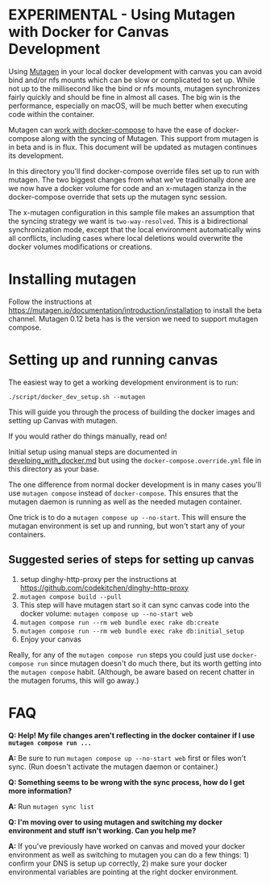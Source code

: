 # EXPERIMENTAL - Using Mutagen with Docker for Canvas Development

Using [Mutagen](https://mutagen.io) in your local docker development with canvas you can avoid bind and/or nfs mounts
which can be slow or complicated to set up. While not up to the millisecond like the bind or nfs mounts, mutagen
synchronizes fairly quickly and should be fine in almost all cases. The big win is the performance, especially on macOS,
will be much better when executing code within the container.

Mutagen can [work with docker-compose](https://mutagen.io/documentation/orchestration/compose) to have the ease of
docker-compose along with the syncing of Mutagen. This support from mutagen is in beta and is in flux. This document
will be updated as mutagen continues its development.

In this directory you'll find docker-compose override files set up to run with mutagen. The two biggest changes from
what we've traditionally done are we now have a docker volume for code and an x-mutagen stanza in the docker-compose
override that sets up the mutagen sync session.

The x-mutagen configuration in this sample file makes an assumption that the syncing strategy we want is
`two-way-resolved`. This is a bidirectional synchronization mode, except that the local environment automatically wins
all conflicts, including cases where local deletions would overwrite the docker volumes modifications or creations.

# Installing mutagen

Follow the instructions at https://mutagen.io/documentation/introduction/installation to install the beta channel.
Mutagen 0.12 beta has is the version we need to support mutagen compose.

# Setting up and running canvas

The easiest way to get a working development environment is to run:

```
./script/docker_dev_setup.sh --mutagen
```

This will guide you through the process of building the docker images and setting up Canvas with mutagen.

If you would rather do things manually, read on!

Initial setup using manual steps are documented in
[develping_with_docker.md](../../doc/docker/developing_with_docker.md) but using the `docker-compose.override.yml` file
in this directory as your base. 

The one difference from normal docker development is in many cases you'll use `mutagen compose` instead of
`docker-compose`. This ensures that the mutagen daemon is running as well as the needed mutagen container.

One trick is to do a `mutagen compose up --no-start`. This will ensure the mutagan environment is set up and running,
but won't start any of your containers.

## Suggested series of steps for setting up canvas
1. setup dinghy-http-proxy per the instructions at https://github.com/codekitchen/dinghy-http-proxy
2. `mutagen compose build --pull`
3. This step will have mutagen start so it can sync canvas code into the docker volume: `mutagen compose up --no-start
   web`
4. `mutagen compose run --rm web bundle exec rake db:create`
5. `mutagen compose run --rm web bundle exec rake db:initial_setup`
6. Enjoy your canvas

Really, for any of the `mutagen compose run` steps you could just use `docker-compose run` since mutagen doesn't do much
there, but its worth getting into the `mutagen compose` habit. (Although, be aware based on recent chatter in the
mutagen forums, this will go away.)

# FAQ

**Q: Help! My file changes aren't reflecting in the docker container if I use `mutagen compose run ...`**

**A:** Be sure to run `mutagen compose up --no-start web` first or files won't sync. (Run doesn't activate the mutagen
daemon or container.)

**Q: Something seems to be wrong with the sync process, how do I get more information?**

**A:** Run `mutagen sync list`

**Q: I'm moving over to using mutagen and switching my docker environment and stuff isn't working. Can you help me?**

**A:** If you've previously have worked on canvas and moved your docker environment as well as switching to mutagen you
can do a few things: 1) confirm your DNS is setup up correctly, 2) make sure your docker environmental variables are
pointing at the right docker environment.
